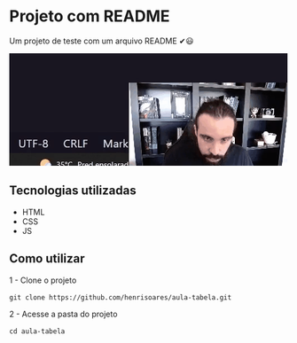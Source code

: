 # Projeto com README
Um projeto de teste com um arquivo README ✔😃

[<img src="./tela.gif" alt="Gif da tela inicial do projeto XYZ">](https://www.google.com)

## Tecnologias utilizadas
- HTML
- CSS
- JS

## Como utilizar

1 - Clone o projeto
```
git clone https://github.com/henrisoares/aula-tabela.git
```
2 - Acesse a pasta do projeto
```
cd aula-tabela
```
